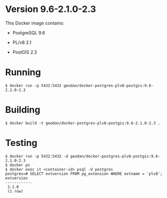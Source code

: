 # Version 9.6-2.1.0-2.3

This Docker image contains:

- PostgreSQL 9.6

- PL/v8 2.1

- PostGIS 2.3

# Running

```
$ docker run -p 5432:5432 geodan/docker-postgres-plv8-postgis:9.6-2.1.0-2.3
```

# Building

```
$ docker build -t geodan/docker-postgres-plv8-postgis:9.6-2.1.0-2.3 .
```

# Testing

```
$ docker run -p 5432:5432 -d geodan/docker-postgres-plv8-postgis:9.6-2.1.0-2.3
$ docker ps
$ docker exec it <container-id> psql -U postgres
postgres=# SELECT extversion FROM pg_extension WHERE extname = 'plv8';
extversion
------------
 2.1.0
 (1 row)
```